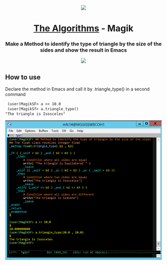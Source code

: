 
<div align="center">
<!-- Title: -->
  <a href="https://github.com/Mateus2314/Magik_Smallworld_the_Algorithms">
    <img src="https://siamz.gallerycdn.vsassets.io/extensions/siamz/smallworld-magik/1.5.2/1573561363325/Microsoft.VisualStudio.Services.Icons.Default" height="100">
  </a>
  <h1><a href="https://github.com/Mateus2314/Magik_Smallworld_the_Algorithms">The Algorithms</a> - Magik</h1>

  
  
<!-- Short description: -->
  <h3>Make a Method to identify the type of triangle by the size of the sides and show the result in Emacs</h3>

<img src="https://calcworkshop.com/wp-content/uploads/triangle-classification-sides.png" height="300">

</div>

## How to use

Declare the method in Emacs and call it by .triangle_type() in a second command

```magik
 (user)MagikSF> a << 10.0
 (user)MagikSf> a.triangle_type()
"The triangle is Isosceles"
 ```

![Bilby Stampede](https://github.com/Mateus2314/Magik_Smallworld_the_Algorithms/blob/main/Basic_decision_structure/Exercise_with_method/triangle_type/picture/triangle_type_picture.png)

<!-- ## Getting Started

Open Source resource for learning object-oriented programming language with Magik on SmallWorld. #Magik_Smallworld_the_Algorithms

Read through our [Contribution Guidelines](CONTRIBUTING.md) before you contribute.

## Community Channels

We're on [Discord](https://discord.gg/c7MnfGFGa6) and [Gitter](https://gitter.im/TheAlgorithms)! Community channels are great for you to ask questions and get help. Please join us!

## List of Algorithms

See our [directory](DIRECTORY.md) for easier navigation and better overview of the project.
-->

